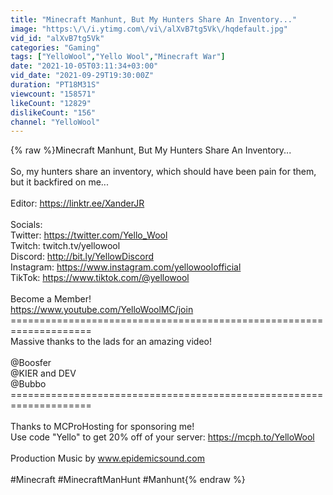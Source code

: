```yaml
---
title: "Minecraft Manhunt, But My Hunters Share An Inventory..."
image: "https:\/\/i.ytimg.com\/vi\/alXvB7tg5Vk\/hqdefault.jpg"
vid_id: "alXvB7tg5Vk"
categories: "Gaming"
tags: ["YelloWool","Yello Wool","Minecraft War"]
date: "2021-10-05T03:11:34+03:00"
vid_date: "2021-09-29T19:30:00Z"
duration: "PT18M31S"
viewcount: "158571"
likeCount: "12829"
dislikeCount: "156"
channel: "YelloWool"
---
```

{% raw %}Minecraft Manhunt, But My Hunters Share An Inventory...<br /><br />So, my hunters share an inventory, which should have been pain for them, but it backfired on me...<br /><br />Editor: <a rel="nofollow" target="blank" href="https://linktr.ee/XanderJR">https://linktr.ee/XanderJR</a><br /><br />Socials:<br />Twitter: <a rel="nofollow" target="blank" href="https://twitter.com/Yello_Wool">https://twitter.com/Yello_Wool</a><br />Twitch: twitch.tv/yellowool<br />Discord: <a rel="nofollow" target="blank" href="http://bit.ly/YellowDiscord">http://bit.ly/YellowDiscord</a><br />Instagram: <a rel="nofollow" target="blank" href="https://www.instagram.com/yellowoolofficial">https://www.instagram.com/yellowoolofficial</a><br />TikTok: <a rel="nofollow" target="blank" href="https://www.tiktok.com/@yellowool">https://www.tiktok.com/@yellowool</a><br /><br />Become a Member!<br /><a rel="nofollow" target="blank" href="https://www.youtube.com/YelloWoolMC/join">https://www.youtube.com/YelloWoolMC/join</a><br />====================================================================<br />Massive thanks to the lads for an amazing video!<br /><br />@Boosfer<br />@KIER and DEV<br />@Bubbo<br />====================================================================<br /><br />Thanks to MCProHosting for sponsoring me!<br />Use code &quot;Yello&quot; to get 20% off of your server: <a rel="nofollow" target="blank" href="https://mcph.to/YelloWool">https://mcph.to/YelloWool</a><br /><br />Production Music by www.epidemicsound.com<br /><br />#Minecraft #MinecraftManHunt #Manhunt{% endraw %}
